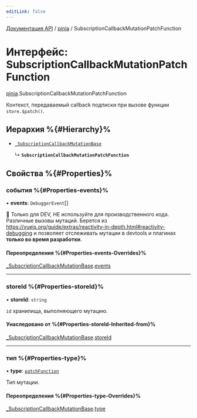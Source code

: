 ```yaml
---
editLink: false
---
```


[Документация API](../index.md) / [pinia](../modules/pinia.md) / SubscriptionCallbackMutationPatchFunction

# Интерфейс: SubscriptionCallbackMutationPatchFunction

[pinia](../modules/pinia.md).SubscriptionCallbackMutationPatchFunction

Контекст, передаваемый callback подписки при вызове функции `store.$patch()`.

## Иерархия %{#Hierarchy}%

- [`_SubscriptionCallbackMutationBase`](pinia._SubscriptionCallbackMutationBase.md)

    ↳ **`SubscriptionCallbackMutationPatchFunction`**

## Свойства %{#Properties}%

### события %{#Properties-events}%

• **events**: `DebuggerEvent`[]

🔴 Только для DEV, НЕ используйте для производственного кода. Различные вызовы мутаций. Берется из <https://vuejs.org/guide/extras/reactivity-in-depth.html#reactivity-debugging> и позволяет отслеживать мутации в devtools и плагинах **только во время разработки**.

#### Переопределения %{#Properties-events-Overrides}%

[\_SubscriptionCallbackMutationBase](pinia._SubscriptionCallbackMutationBase.md).[events](pinia._SubscriptionCallbackMutationBase.md#events)

---

### storeId %{#Properties-storeId}%

• **storeId**: `string`

`id` хранилища, выполняющего мутацию.

#### Унаследовано от %{#Properties-storeId-Inherited-from}%

[\_SubscriptionCallbackMutationBase](pinia._SubscriptionCallbackMutationBase.md).[storeId](pinia._SubscriptionCallbackMutationBase.md#storeid)

---

### тип %{#Properties-type}%

• **type**: [`patchFunction`](../enums/pinia.MutationType.md#patchfunction)

Тип мутации.

#### Переопределения %{#Properties-type-Overrides}%

[\_SubscriptionCallbackMutationBase](pinia._SubscriptionCallbackMutationBase.md).[type](pinia._SubscriptionCallbackMutationBase.md#type)

